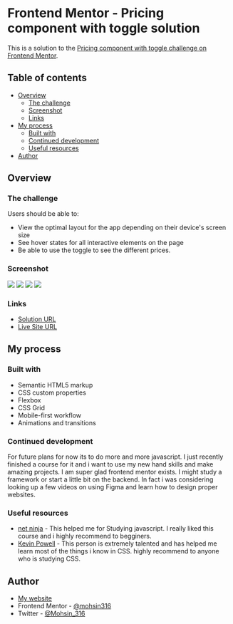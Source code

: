 # Frontend Mentor - Pricing component with toggle solution

This is a solution to the [Pricing component with toggle challenge on Frontend Mentor](https://www.frontendmentor.io/challenges/pricing-component-with-toggle-8vPwRMIC).

## Table of contents

- [Overview](#overview)
  - [The challenge](#the-challenge)
  - [Screenshot](#screenshot)
  - [Links](#links)
- [My process](#my-process)
  - [Built with](#built-with)
  - [Continued development](#continued-development)
  - [Useful resources](#useful-resources)
- [Author](#author)

## Overview

### The challenge

Users should be able to:

- View the optimal layout for the app depending on their device's screen size
- See hover states for all interactive elements on the page
- Be able to use the toggle to see the different prices.

### Screenshot

![](images/desktop-final.jpg)
![](images/mobile-final-1.jpg)
![](images/mobile-final-2.jpg)
![](images/mobile-final-3.jpg)

### Links

- [Solution URL](https://www.frontendmentor.io/solutions/pricing-component-with-html-css-and-js-with-smooth-animation-transitions-N2SL65fGD)
- [Live Site URL](https://mohsin316.github.io/pricing-component-with-toggle/)

## My process

### Built with

- Semantic HTML5 markup
- CSS custom properties
- Flexbox
- CSS Grid
- Mobile-first workflow
- Animations and transitions

### Continued development

For future plans for now its to do more and more javascript. I just recently finished a course for it and i want to use my new hand skills and make amazing projects. I am super glad frontend mentor exists. I might study a framework or start a little bit on the backend. In fact i was considering looking up a few videos on using Figma and learn how to design proper websites.

### Useful resources

- [net ninja](https://netninja.dev/courses) - This helped me for Studying javascript. I really liked this course and i highly recommend to begginers.
- [Kevin Powell](https://www.youtube.com/kepowob) - This person is extremely talented and has helped me learn most of the things i know in CSS. highly recommend to anyone who is studying CSS.

## Author

- [My website](https://mohsins-solutions.netlify.app/)
- Frontend Mentor - [@mohsin316](https://www.frontendmentor.io/profile/mohsin316)
- Twitter - [@Mohsin_316](https://twitter.com/Mohsin_316)